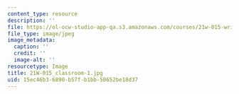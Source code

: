```yaml
---
content_type: resource
description: ''
file: https://ol-ocw-studio-app-qa.s3.amazonaws.com/courses/21w-015-writing-and-rhetoric-writing-about-sports-fall-2013/15ec46b36890b57fb1bb50652be18d37_21W-015_classroom-1.jpg
file_type: image/jpeg
image_metadata:
  caption: ''
  credit: ''
  image-alt: ''
resourcetype: Image
title: 21W-015_classroom-1.jpg
uid: 15ec46b3-6890-b57f-b1bb-50652be18d37
---
```


